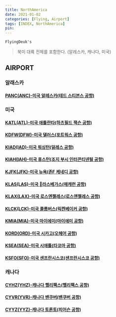 ```yaml
---
title: NorthAmerica
date: 2021-01-02
categories: [Flying, Airport]
tags: [INDEX, NorthAmerica]
pin:
---
```


`FlyingDeuk's`
>북미 대륙 전체를 포함한다. (알레스카, 캐나다, 미국)<br>

## AIRPORT

### 알래스카
#### [PANC(ANC)-미국 알레스카(테드 스티븐스 공항)](/posts/PANC-ANC/)

### 미국
#### [KATL(ATL)-미국 애틀란타(하츠필드 잭슨 공항)](/posts/KATL-ATL/)

#### [KDFW(DFW)-미국 댈러스(포트워스 공항)](/posts/KDFW-DFW/)

#### [KIAD(IAD)-미국 워싱턴(덜레스 공항)](/posts/KIAD-IAD/)

#### [KIAH(IAH)-미국 휴스턴(조지 부시 인터콘티넨털 공항)](/posts/KIAH-IAH/)

#### [KJFK(JFK)-미국 뉴욕(존F 케네디 공항)](posts/KJFK-JFK/)

#### [KLAS(LAS)-미국 라스베가스(매캐런 공항)](posts/KLAS-LAS/)

#### [KLAX(LAX)-미국 로스엔젤레스(로스앤젤레스 공항)](posts/KLAX-LAX/)

#### [KLCK(LCK)-미국 콜롬버스(릭켄베이커 공항)](posts/KLCK-LCK/)

#### [KMIA(MIA)-미국 마이에미(마이에미 공항)](posts/KMIA-MIA/)

#### [KORD(ORD)-미국 시카고(오헤어 공항)](posts/KORD-ORD/)

#### [KSEA(SEA)-미국 시애틀(타코마 공항)](posts/KSEA-SEA/)

#### [KSFO(SFO)-미국 샌프란시스코(샌프란시스코 공항)](posts/KSFO-SFO/)

### 캐나다

#### [CYHZ(YHZ)-캐나다 핼리팩스(핼리팩스 공항)](posts/CYHZ-YHZ/)

#### [CYVR(YVR)-캐나다 밴쿠버(밴쿠버 공항)](posts/CYVR-YVR/)

#### [CYYZ(YYZ)-캐나다 토론토(피어슨 공항)](posts/CYYZ-YYZ/)
